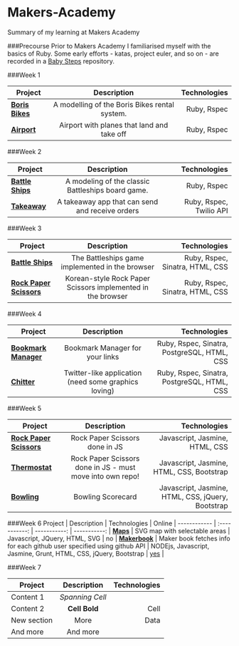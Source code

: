 # Makers-Academy
Summary of my learning at Makers Academy

###Precourse
Prior to Makers Academy I familiarised myself with the basics of Ruby. Some early efforts - katas, project euler, and so on - are recorded in a [Baby Steps](https://github.com/ptolemybarnes/baby-steps) repository.

###Week 1

Project | Description | Technologies |
 ------------ | :-----------: | -----------: |
**[Boris Bikes](https://github.com/ptolemybarnes/ma-wk1-borisbikes)**  | A modelling of the Boris Bikes rental system.    |   Ruby, Rspec |
**[Airport](https://github.com/ptolemybarnes/ma-wk1-airports.git)** |     Airport with planes that land and take off      |   Ruby, Rspec |


###Week 2

Project | Description | Technologies |
 ------------ | :-----------: | -----------: |
**[Battle Ships](https://github.com/ptolemybarnes/ma-wk2-battleships)**  |    A modeling of the classic Battleships board game.      |  Ruby, Rspec |
**[Takeaway](https://github.com/ptolemybarnes/ma-wk2-takeaway)** |     A takeaway app that can send and receive orders     |   Ruby, Rspec, Twilio API |

###Week 3

Project | Description | Technologies |
 ------------ | :-----------: | -----------: |
**[Battle Ships](https://github.com/ptolemybarnes/ma-wk3-battleships-online)**  |    The Battleships game implemented in the browser     | Ruby, Rspec, Sinatra, HTML, CSS |
**[Rock Paper Scissors](https://github.com/ptolemybarnes/ma-wk3-rps-online)** |    Korean-style Rock Paper Scissors implemented in the browser     |         Ruby, Rspec, Sinatra, HTML, CSS |

###Week 4


Project | Description | Technologies |
 ------------ | :-----------: | -----------: |
**[Bookmark Manager](https://github.com/ptolemybarnes/ma-wk4-bookmarks-manager)**  |    Bookmark Manager for your links     | Ruby, Rspec, Sinatra, PostgreSQL, HTML, CSS |
**[Chitter](https://github.com/ptolemybarnes/ma-wk4-chitter)** |     Twitter-like application (need some graphics loving)     |         Ruby, Rspec, Sinatra, PostgreSQL, HTML, CSS |

###Week 5

Project | Description | Technologies |
 ------------ | :-----------: | -----------: |
**[Rock Paper Scissors](https://github.com/ptolemybarnes/rock-paper-scissors-js)**  |    Rock Paper Scissors done in JS     | Javascript, Jasmine, HTML, CSS |
**[Thermostat](https://github.com/ptolemybarnes/javascript/tree/master/ma-wk5-thermostat-js)**  |    Rock Paper Scissors done in JS - must move into own repo!    | Javascript, Jasmine, HTML, CSS, Bootstrap |
**[Bowling](https://github.com/ptolemybarnes/ma-wk5-bowling-js)** |     Bowling Scorecard     |         Javascript, Jasmine, HTML, CSS, jQuery, Bootstrap |


###Week 6
Project | Description | Technologies | Online |
 ------------ | :-----------: | -----------: | -----------: |
**[Maps](https://github.com/ptolemybarnes/maps)**  |    SVG map with selectable areas    | Javascript, JQuery, HTML, SVG | no |
**[Makerbook](https://github.com/ptolemybarnes/makerbook)** |     Maker book fetches info for each github user specified using github API     |         NODEjs, Javascript, Jasmine, Grunt, HTML, CSS, jQuery, Bootstrap | [yes](http://makerbook.herokuapp.com/user/new) |


###Week 7

Project | Description | Technologies |
 ------------ | :-----------: | -----------: |
Content 1      |          *Spanning Cell*        ||
Content  2     |   **Cell Bold**    |         Cell |
New section   |     More      |         Data |
And more      |            And more          |
